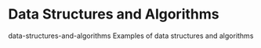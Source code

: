 # Data Structures and Algorithms
data-structures-and-algorithms
Examples of data structures and algorithms
